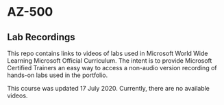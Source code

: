 # AZ-500


## Lab Recordings

This repo contains links to videos of labs used in Microsoft World Wide Learning Microsoft Official Curriculum.
The intent is to provide Microsoft Certified Trainers an easy way to access a non-audio version recording of hands-on labs used in the portfolio.

This course was updated 17 July 2020. Currently, there are no available videos. 

